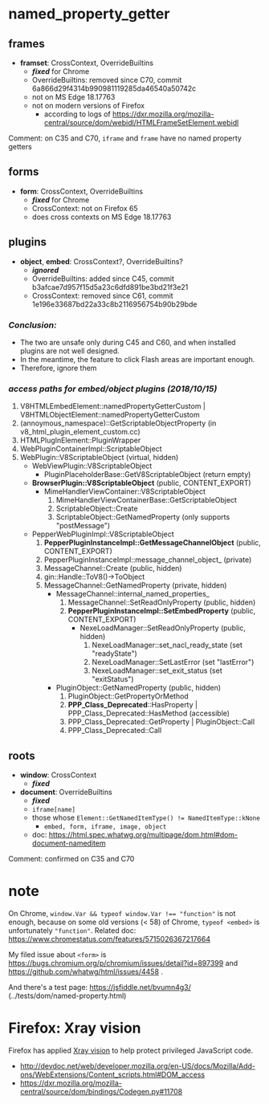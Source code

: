 # named_property_getter

## frames

- **framset**: CrossContext, OverrideBuiltins
  - ***fixed*** for Chrome
  - OverrideBuiltins: removed since C70, commit 6a866d29f4314b990981119285da46540a50742c
  - not on MS Edge 18.17763
  - not on modern versions of Firefox
    - according to logs of https://dxr.mozilla.org/mozilla-central/source/dom/webidl/HTMLFrameSetElement.webidl

Comment: on C35 and C70, `iframe` and `frame` have no named property getters

## forms

- **form**: CrossContext, OverrideBuiltins
  - ***fixed*** for Chrome
  - CrossContext: not on Firefox 65
  - does cross contexts on MS Edge 18.17763

## plugins

- **object**, **embed**: CrossContext?, OverrideBuiltins?
  - ***ignored***
  - OverrideBuiltins: added since C45, commit b3afcae7d957f15d5a23c6dfd891be3bd21f3e21
  - CrossContext: removed since C61, commit 1e196e33687bd22a33c8b2116956754b90b29bde

### *Conclusion:*
* The two are unsafe only during C45 and C60, and when installed plugins are not well designed.
* In the meantime, the feature to click Flash areas are important enough.
* Therefore, ignore them

### *access paths for embed/object plugins (2018/10/15)*

1. V8HTMLEmbedElement::namedPropertyGetterCustom | V8HTMLObjectElement::namedPropertyGetterCustom
2. (annoymous_namespace)::GetScriptableObjectProperty (in v8_html_plugin_element_custom.cc)
3. HTMLPlugInElement::PluginWrapper
4. WebPluginContainerImpl::ScriptableObject
5. WebPlugin::V8ScriptableObject (virtual, hidden)
    - WebViewPlugin::V8ScriptableObject
      - PluginPlaceholderBase::GetV8ScriptableObject (return empty)
    - **BrowserPlugin::V8ScriptableObject** (public, CONTENT_EXPORT)
      - MimeHandlerViewContainer::V8ScriptableObject
        1. MimeHandlerViewContainerBase::GetScriptableObject
        2. ScriptableObject::Create
        3. ScriptableObject::GetNamedProperty (only supports "postMessage")
    - PepperWebPluginImpl::V8ScriptableObject
      1. **PepperPluginInstanceImpl::GetMessageChannelObject** (public, CONTENT_EXPORT)
      2. PepperPluginInstanceImpl::message_channel_object_ (private)
      3. MessageChannel::Create (public, hidden)
      4. gin::Handle<MessageChannel>::ToV8()->ToObject
      5. MessageChannel::GetNamedProperty (private, hidden)
          - MessageChannel::internal_named_properties_
            1. MessageChannel::SetReadOnlyProperty (public, hidden)
            2. **PepperPluginInstanceImpl::SetEmbedProperty** (public, CONTENT_EXPORT)
                - NexeLoadManager::SetReadOnlyProperty (public, hidden)
                  1. NexeLoadManager::set_nacl_ready_state (set "readyState")
                  2. NexeLoadManager::SetLastError (set "lastError")
                  3. NexeLoadManager::set_exit_status (set "exitStatus")
          - PluginObject::GetNamedProperty (public, hidden)
            1. PluginObject::GetPropertyOrMethod
            2. **PPP_Class_Deprecated**::HasProperty | PPP_Class_Deprecated::HasMethod (accessible)
            3. PPP_Class_Deprecated::GetProperty | PluginObject::Call
            4. PPP_Class_Deprecated::Call

## roots

- **window**: CrossContext
  - ***fixed***
- **document**: OverrideBuiltins
  - ***fixed***
  - `iframe[name]`
  - those whose `Element::GetNamedItemType() != NamedItemType::kNone`
    - `embed, form, iframe, image, object`
  - doc: https://html.spec.whatwg.org/multipage/dom.html#dom-document-nameditem

Comment: confirmed on C35 and C70

# note

On Chrome, `window.Var && typeof window.Var !== "function"` is not enough,
because on some old versions (< 58) of Chrome, `typeof <embed>` is unfortunately `"function"`.
Related doc: https://www.chromestatus.com/features/5715026367217664

My filed issue about `<form>` is https://bugs.chromium.org/p/chromium/issues/detail?id=897399
and https://github.com/whatwg/html/issues/4458 .

And there's a test page: https://jsfiddle.net/bvumn4g3/ (../tests/dom/named-property.html)

# Firefox: Xray vision

Firefox has applied [Xray vision](https://developer.mozilla.org/en-US/docs/Mozilla/Tech/Xray_vision)
  to help protect privileged JavaScript code.
* http://devdoc.net/web/developer.mozilla.org/en-US/docs/Mozilla/Add-ons/WebExtensions/Content_scripts.html#DOM_access
* https://dxr.mozilla.org/mozilla-central/source/dom/bindings/Codegen.py#11708
